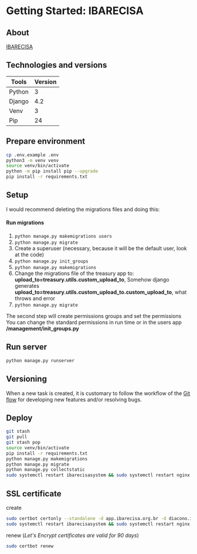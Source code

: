 # Getting Started: IBARECISA

## About

[IBARECISA](https://ibarecisa.org.br/)

## Technologies and versions

  Tools               |  Version
----------------------| --------
Python                | 3
Django                | 4.2
Venv                  | 3
Pip                   | 24

## Prepare environment

```bash
cp .env.example .env
python3 -m venv venv
source venv/bin/activate
python -m pip install pip --upgrade
pip install -r requirements.txt
```

## Setup

I would recommend deleting the migrations files and doing this:

#### Run migrations

1. `python manage.py makemigrations users`
2. `python manage.py migrate`
3. Create a superuser (necessary, because it  will be the default user, look at the code)
4. `python manage.py init_groups`
5. `python manage.py makemigrations`
6. Change the migrations file of the treasury app to: **upload_to=treasury.utils.custom_upload_to**, Somehow django generates **upload_to=treasury.utils.custom_upload_to.custom_upload_to**, what throws and error
7. `python manage.py migrate`

The second step will create permissions groups and set the permissions
You can change the standard permissions in run time or in the users app **/management/init_groups.py**

## Run server

```bash
python manage.py runserver
```

## Versioning

When a new task is created, it is customary to follow the workflow of the [Git flow](https://www.atlassian.com/br/git/tutorials/comparing-workflows/gitflow-workflow) for developing new features and/or resolving bugs.

## Deploy
```bash
git stash 
git pull
git stash pop
source venv/bin/activate
pip install -r requirements.txt
python manage.py makemigrations
python manage.py migrate
python manage.py collectstatic
sudo systemctl restart ibarecisasystem && sudo systemctl restart nginx
```

## SSL certificate
create
```bash
sudo certbot certonly --standalone -d app.ibarecisa.org.br -d diacono.ibarecisa.org.br
sudo systemctl restart ibarecisasystem && sudo systemctl restart nginx
```

renew (_Let's Encrypt certificates are valid for 90 days_)
```bash
sudo certbot renew
```
